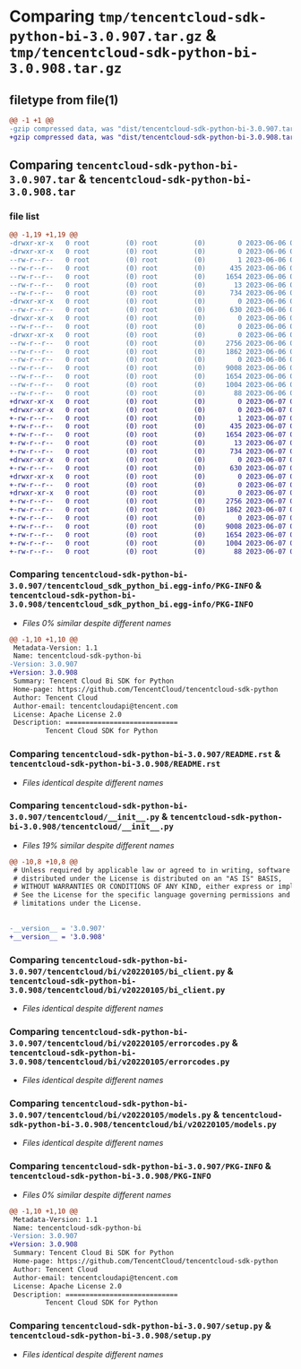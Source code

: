 # Comparing `tmp/tencentcloud-sdk-python-bi-3.0.907.tar.gz` & `tmp/tencentcloud-sdk-python-bi-3.0.908.tar.gz`

## filetype from file(1)

```diff
@@ -1 +1 @@
-gzip compressed data, was "dist/tencentcloud-sdk-python-bi-3.0.907.tar", last modified: Tue Jun  6 02:19:14 2023, max compression
+gzip compressed data, was "dist/tencentcloud-sdk-python-bi-3.0.908.tar", last modified: Wed Jun  7 00:17:18 2023, max compression
```

## Comparing `tencentcloud-sdk-python-bi-3.0.907.tar` & `tencentcloud-sdk-python-bi-3.0.908.tar`

### file list

```diff
@@ -1,19 +1,19 @@
-drwxr-xr-x   0 root         (0) root         (0)        0 2023-06-06 02:19:14.000000 tencentcloud-sdk-python-bi-3.0.907/
-drwxr-xr-x   0 root         (0) root         (0)        0 2023-06-06 02:19:14.000000 tencentcloud-sdk-python-bi-3.0.907/tencentcloud_sdk_python_bi.egg-info/
--rw-r--r--   0 root         (0) root         (0)        1 2023-06-06 02:19:14.000000 tencentcloud-sdk-python-bi-3.0.907/tencentcloud_sdk_python_bi.egg-info/dependency_links.txt
--rw-r--r--   0 root         (0) root         (0)      435 2023-06-06 02:19:14.000000 tencentcloud-sdk-python-bi-3.0.907/tencentcloud_sdk_python_bi.egg-info/SOURCES.txt
--rw-r--r--   0 root         (0) root         (0)     1654 2023-06-06 02:19:14.000000 tencentcloud-sdk-python-bi-3.0.907/tencentcloud_sdk_python_bi.egg-info/PKG-INFO
--rw-r--r--   0 root         (0) root         (0)       13 2023-06-06 02:19:14.000000 tencentcloud-sdk-python-bi-3.0.907/tencentcloud_sdk_python_bi.egg-info/top_level.txt
--rw-r--r--   0 root         (0) root         (0)      734 2023-06-06 02:19:14.000000 tencentcloud-sdk-python-bi-3.0.907/README.rst
-drwxr-xr-x   0 root         (0) root         (0)        0 2023-06-06 02:19:14.000000 tencentcloud-sdk-python-bi-3.0.907/tencentcloud/
--rw-r--r--   0 root         (0) root         (0)      630 2023-06-06 02:19:14.000000 tencentcloud-sdk-python-bi-3.0.907/tencentcloud/__init__.py
-drwxr-xr-x   0 root         (0) root         (0)        0 2023-06-06 02:19:14.000000 tencentcloud-sdk-python-bi-3.0.907/tencentcloud/bi/
--rw-r--r--   0 root         (0) root         (0)        0 2023-06-06 02:19:14.000000 tencentcloud-sdk-python-bi-3.0.907/tencentcloud/bi/__init__.py
-drwxr-xr-x   0 root         (0) root         (0)        0 2023-06-06 02:19:14.000000 tencentcloud-sdk-python-bi-3.0.907/tencentcloud/bi/v20220105/
--rw-r--r--   0 root         (0) root         (0)     2756 2023-06-06 02:19:14.000000 tencentcloud-sdk-python-bi-3.0.907/tencentcloud/bi/v20220105/bi_client.py
--rw-r--r--   0 root         (0) root         (0)     1862 2023-06-06 02:19:14.000000 tencentcloud-sdk-python-bi-3.0.907/tencentcloud/bi/v20220105/errorcodes.py
--rw-r--r--   0 root         (0) root         (0)        0 2023-06-06 02:19:14.000000 tencentcloud-sdk-python-bi-3.0.907/tencentcloud/bi/v20220105/__init__.py
--rw-r--r--   0 root         (0) root         (0)     9008 2023-06-06 02:19:14.000000 tencentcloud-sdk-python-bi-3.0.907/tencentcloud/bi/v20220105/models.py
--rw-r--r--   0 root         (0) root         (0)     1654 2023-06-06 02:19:14.000000 tencentcloud-sdk-python-bi-3.0.907/PKG-INFO
--rw-r--r--   0 root         (0) root         (0)     1004 2023-06-06 02:19:14.000000 tencentcloud-sdk-python-bi-3.0.907/setup.py
--rw-r--r--   0 root         (0) root         (0)       88 2023-06-06 02:19:14.000000 tencentcloud-sdk-python-bi-3.0.907/setup.cfg
+drwxr-xr-x   0 root         (0) root         (0)        0 2023-06-07 00:17:18.000000 tencentcloud-sdk-python-bi-3.0.908/
+drwxr-xr-x   0 root         (0) root         (0)        0 2023-06-07 00:17:18.000000 tencentcloud-sdk-python-bi-3.0.908/tencentcloud_sdk_python_bi.egg-info/
+-rw-r--r--   0 root         (0) root         (0)        1 2023-06-07 00:17:18.000000 tencentcloud-sdk-python-bi-3.0.908/tencentcloud_sdk_python_bi.egg-info/dependency_links.txt
+-rw-r--r--   0 root         (0) root         (0)      435 2023-06-07 00:17:18.000000 tencentcloud-sdk-python-bi-3.0.908/tencentcloud_sdk_python_bi.egg-info/SOURCES.txt
+-rw-r--r--   0 root         (0) root         (0)     1654 2023-06-07 00:17:18.000000 tencentcloud-sdk-python-bi-3.0.908/tencentcloud_sdk_python_bi.egg-info/PKG-INFO
+-rw-r--r--   0 root         (0) root         (0)       13 2023-06-07 00:17:18.000000 tencentcloud-sdk-python-bi-3.0.908/tencentcloud_sdk_python_bi.egg-info/top_level.txt
+-rw-r--r--   0 root         (0) root         (0)      734 2023-06-07 00:17:18.000000 tencentcloud-sdk-python-bi-3.0.908/README.rst
+drwxr-xr-x   0 root         (0) root         (0)        0 2023-06-07 00:17:18.000000 tencentcloud-sdk-python-bi-3.0.908/tencentcloud/
+-rw-r--r--   0 root         (0) root         (0)      630 2023-06-07 00:17:18.000000 tencentcloud-sdk-python-bi-3.0.908/tencentcloud/__init__.py
+drwxr-xr-x   0 root         (0) root         (0)        0 2023-06-07 00:17:18.000000 tencentcloud-sdk-python-bi-3.0.908/tencentcloud/bi/
+-rw-r--r--   0 root         (0) root         (0)        0 2023-06-07 00:17:18.000000 tencentcloud-sdk-python-bi-3.0.908/tencentcloud/bi/__init__.py
+drwxr-xr-x   0 root         (0) root         (0)        0 2023-06-07 00:17:18.000000 tencentcloud-sdk-python-bi-3.0.908/tencentcloud/bi/v20220105/
+-rw-r--r--   0 root         (0) root         (0)     2756 2023-06-07 00:17:18.000000 tencentcloud-sdk-python-bi-3.0.908/tencentcloud/bi/v20220105/bi_client.py
+-rw-r--r--   0 root         (0) root         (0)     1862 2023-06-07 00:17:18.000000 tencentcloud-sdk-python-bi-3.0.908/tencentcloud/bi/v20220105/errorcodes.py
+-rw-r--r--   0 root         (0) root         (0)        0 2023-06-07 00:17:18.000000 tencentcloud-sdk-python-bi-3.0.908/tencentcloud/bi/v20220105/__init__.py
+-rw-r--r--   0 root         (0) root         (0)     9008 2023-06-07 00:17:18.000000 tencentcloud-sdk-python-bi-3.0.908/tencentcloud/bi/v20220105/models.py
+-rw-r--r--   0 root         (0) root         (0)     1654 2023-06-07 00:17:18.000000 tencentcloud-sdk-python-bi-3.0.908/PKG-INFO
+-rw-r--r--   0 root         (0) root         (0)     1004 2023-06-07 00:17:18.000000 tencentcloud-sdk-python-bi-3.0.908/setup.py
+-rw-r--r--   0 root         (0) root         (0)       88 2023-06-07 00:17:18.000000 tencentcloud-sdk-python-bi-3.0.908/setup.cfg
```

### Comparing `tencentcloud-sdk-python-bi-3.0.907/tencentcloud_sdk_python_bi.egg-info/PKG-INFO` & `tencentcloud-sdk-python-bi-3.0.908/tencentcloud_sdk_python_bi.egg-info/PKG-INFO`

 * *Files 0% similar despite different names*

```diff
@@ -1,10 +1,10 @@
 Metadata-Version: 1.1
 Name: tencentcloud-sdk-python-bi
-Version: 3.0.907
+Version: 3.0.908
 Summary: Tencent Cloud Bi SDK for Python
 Home-page: https://github.com/TencentCloud/tencentcloud-sdk-python
 Author: Tencent Cloud
 Author-email: tencentcloudapi@tencent.com
 License: Apache License 2.0
 Description: ============================
         Tencent Cloud SDK for Python
```

### Comparing `tencentcloud-sdk-python-bi-3.0.907/README.rst` & `tencentcloud-sdk-python-bi-3.0.908/README.rst`

 * *Files identical despite different names*

### Comparing `tencentcloud-sdk-python-bi-3.0.907/tencentcloud/__init__.py` & `tencentcloud-sdk-python-bi-3.0.908/tencentcloud/__init__.py`

 * *Files 19% similar despite different names*

```diff
@@ -10,8 +10,8 @@
 # Unless required by applicable law or agreed to in writing, software
 # distributed under the License is distributed on an "AS IS" BASIS,
 # WITHOUT WARRANTIES OR CONDITIONS OF ANY KIND, either express or implied.
 # See the License for the specific language governing permissions and
 # limitations under the License.
 
 
-__version__ = '3.0.907'
+__version__ = '3.0.908'
```

### Comparing `tencentcloud-sdk-python-bi-3.0.907/tencentcloud/bi/v20220105/bi_client.py` & `tencentcloud-sdk-python-bi-3.0.908/tencentcloud/bi/v20220105/bi_client.py`

 * *Files identical despite different names*

### Comparing `tencentcloud-sdk-python-bi-3.0.907/tencentcloud/bi/v20220105/errorcodes.py` & `tencentcloud-sdk-python-bi-3.0.908/tencentcloud/bi/v20220105/errorcodes.py`

 * *Files identical despite different names*

### Comparing `tencentcloud-sdk-python-bi-3.0.907/tencentcloud/bi/v20220105/models.py` & `tencentcloud-sdk-python-bi-3.0.908/tencentcloud/bi/v20220105/models.py`

 * *Files identical despite different names*

### Comparing `tencentcloud-sdk-python-bi-3.0.907/PKG-INFO` & `tencentcloud-sdk-python-bi-3.0.908/PKG-INFO`

 * *Files 0% similar despite different names*

```diff
@@ -1,10 +1,10 @@
 Metadata-Version: 1.1
 Name: tencentcloud-sdk-python-bi
-Version: 3.0.907
+Version: 3.0.908
 Summary: Tencent Cloud Bi SDK for Python
 Home-page: https://github.com/TencentCloud/tencentcloud-sdk-python
 Author: Tencent Cloud
 Author-email: tencentcloudapi@tencent.com
 License: Apache License 2.0
 Description: ============================
         Tencent Cloud SDK for Python
```

### Comparing `tencentcloud-sdk-python-bi-3.0.907/setup.py` & `tencentcloud-sdk-python-bi-3.0.908/setup.py`

 * *Files identical despite different names*

